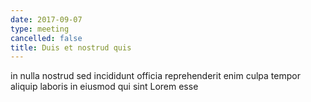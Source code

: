 ```yaml
---
date: 2017-09-07
type: meeting
cancelled: false
title: Duis et nostrud quis
---
```

in nulla nostrud sed incididunt officia reprehenderit enim culpa tempor aliquip laboris in eiusmod qui sint Lorem esse